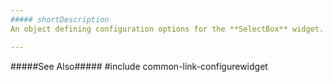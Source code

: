 ```yaml
---
##### shortDescription
An object defining configuration options for the **SelectBox** widget.

---
```

#####See Also#####
#include common-link-configurewidget